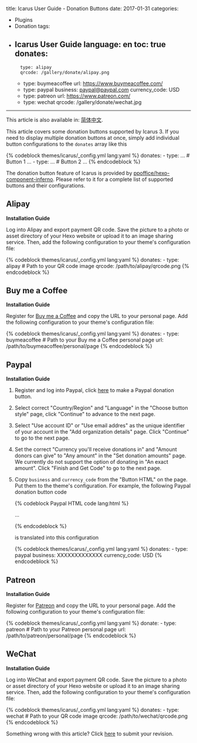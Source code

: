 title: Icarus User Guide - Donation Buttons
date: 2017-01-31
categories:
- Plugins
- Donation
tags:
- Icarus User Guide
language: en
toc: true
donates:
    -
        type: alipay
        qrcode: /gallery/donate/alipay.png
    -
        type: buymeacoffee
        url: https://www.buymeacoffee.com/
    -
        type: paypal
        business: paypal@paypal.com
        currency_code: USD
    -
        type: patreon
        url: https://www.patreon.com/
    -
        type: wechat
        qrcode: /gallery/donate/wechat.jpg
---

<div class="notification is-success is-size-6">
This article is also available in: <a href="{% post_path zh-CN/Donation-Buttons %}">简体中文</a>.
</div>

This article covers some donation buttons supported by Icarus 3.
If you need to display multiple donation buttons at once, simply add individual button configurations
to the `donates` array like this

{% codeblock themes/icarus/_config.yml lang:yaml %}
donates:
    -
        type: ... # Button 1
        ...
    -
        type: ... # Button 2
        ...
{% endcodeblock %}

<!-- more -->


<div class="notification is-link is-size-6">

The donation button feature of Icarus is provided by
[ppoffice/hexo-component-inferno](https://github.com/ppoffice/hexo-component-inferno).
Please refer to it for a complete list of supported buttons and their configurations.

</div>

## Alipay

**Installation Guide**

Log into Alipay and export payment QR code. Save the picture to a photo or asset directory
of your Hexo website or upload it to an image sharing service.
Then, add the following configuration to your theme's configuration file:

{% codeblock themes/icarus/_config.yml lang:yaml %}
donates:
    -
        type: alipay
        # Path to your QR code image
        qrcode: /path/to/alipay/qrcode.png
{% endcodeblock %}


## Buy me a Coffee

**Installation Guide**

Register for [Buy me a Coffee](https://www.buymeacoffee.com/) and copy the URL to your personal page.
Add the following configuration to your theme's configuration file:

{% codeblock themes/icarus/_config.yml lang:yaml %}
donates:
    -
        type: buymeacoffee
        # Path to your Buy me a Coffee personal page
        url: /path/to/buymeacoffee/personal/page
{% endcodeblock %}

## Paypal

**Installation Guide**

1. Register and log into Paypal, click [here](https://www.paypal.com/donate/buttons/) to make a Paypal donation
   button.

2. Select correct "Country/Region" and "Language" in the "Choose button style" page, click "Continue" to
   advance to the next page.

3. Select "Use account ID" or "Use email addres" as the unique identifier of your account in the "Add organization
   details" page. Click "Continue" to go to the next page.

4. Set the correct "Currency you'll receive donations in" and "Amount donors can give" to "Any amount" in the 
   "Set donation amounts" page. We currently do not support the option of donating in "An exact amount".
   Click "Finish and Get Code" to go to the next page.

5. Copy `business` and `currency_code` from the "Button HTML" on the page. Put them to the theme's configuration.
   For example, the following Paypal donation button code

    {% codeblock Paypal HTML code lang:html %}
    <form action="https://www.paypal.com/cgi-bin/webscr" ...>
    <input type="hidden" name="cmd" value="_donations" />
    <input type="hidden" name="business" value="XXXXXXXXXXXXX" />
    <input type="hidden" name="currency_code" value="USD" />
    ...
    </form>
    {% endcodeblock %}

    is translated into this configuration

    {% codeblock themes/icarus/_config.yml lang:yaml %}
    donates:
        -
            type: paypal
            business: XXXXXXXXXXXXX
            currency_code: USD
    {% endcodeblock %}

## Patreon

**Installation Guide**

Register for [Patreon](https://www.patreon.com/) and copy the URL to your personal page.
Add the following configuration to your theme's configuration file:

{% codeblock themes/icarus/_config.yml lang:yaml %}
donate:
    -
        type: patreon
        # Path to your Patreon personal page
        url: /path/to/patreon/personal/page
{% endcodeblock %}

## WeChat

**Installation Guide**

Log into WeChat and export payment QR code. Save the picture to a photo or asset directory
of your Hexo website or upload it to an image sharing service.
Then, add the following configuration to your theme's configuration file:

{% codeblock themes/icarus/_config.yml lang:yaml %}
donates:
    -
        type: wechat
        # Path to your QR code image
        qrcode: /path/to/wechat/qrcode.png
{% endcodeblock %}


<div class="notification is-warning is-size-6">
Something wrong with this article? Click <a href="https://github.com/ppoffice/hexo-theme-icarus/edit/site/source/_posts/en/Donation-Buttons.md">here</a> to submit your revision.
</div>
